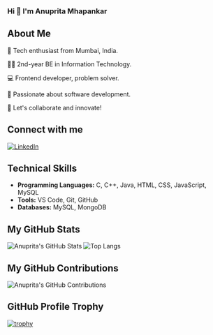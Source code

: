 ### Hi 👋 I'm Anuprita Mhapankar

## About Me

🚀 Tech enthusiast from Mumbai, India.

👨‍🎓 2nd-year BE in Information Technology.

💻 Frontend developer, problem solver.

🌟 Passionate about software development.

🤝 Let's collaborate and innovate!

## Connect with me 
[![LinkedIn](https://img.shields.io/badge/LinkedIn-%230077B5.svg?logo=linkedin&logoColor=white)](https://www.linkedin.com/in/anuprita-mhapankar/)

## Technical Skills
- **Programming Languages:** C, C++, Java, HTML, CSS, JavaScript, MySQL
- **Tools:** VS Code, Git, GitHub
- **Databases:** MySQL, MongoDB

## My GitHub Stats
![Anuprita's GitHub Stats](https://github-readme-stats.vercel.app/api?username=Anuprita579&show_icons=true&count_private=true&theme=radical)
![Top Langs](https://github-readme-stats.vercel.app/api/top-langs/?username=Anuprita579&size_weight=0.5&count_weight=0.5)

## My GitHub Contributions
![Anuprita's GitHub Contributions](https://github-readme-streak-stats.herokuapp.com/?user=Anuprita579)

## GitHub Profile Trophy
[![trophy](https://github-profile-trophy.vercel.app/?username=Anuprita579&theme=onedark)](https://github.com/ryo-ma/github-profile-trophy)





